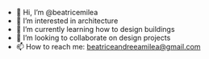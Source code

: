 - 👋 Hi, I’m @beatricemilea
- 👀 I’m interested in architecture
- 🌱 I’m currently learning how to design buildings
- 💞️ I’m looking to collaborate on design projects
- 📫 How to reach me: beatriceandreeamilea@gmail.com

<!---
beatricemilea/beatricemilea is a ✨ special ✨ repository because its `README.md` (this file) appears on your GitHub profile.
You can click the Preview link to take a look at your changes.
--->
